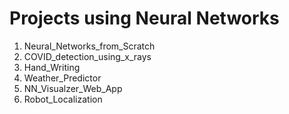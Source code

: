 # Projects using Neural Networks

1) Neural_Networks_from_Scratch
2) COVID_detection_using_x_rays
3) Hand_Writing
4) Weather_Predictor
5) NN_Visualzer_Web_App
6) Robot_Localization
